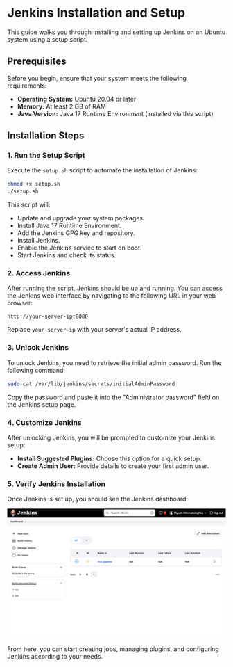 # Jenkins Installation and Setup

This guide walks you through installing and setting up Jenkins on an Ubuntu system using a setup script.

## Prerequisites

Before you begin, ensure that your system meets the following requirements:

- **Operating System:** Ubuntu 20.04 or later
- **Memory:** At least 2 GB of RAM
- **Java Version:** Java 17 Runtime Environment (installed via this script)

## Installation Steps

### 1. Run the Setup Script

Execute the `setup.sh` script to automate the installation of Jenkins:

```bash
chmod +x setup.sh
./setup.sh
```

This script will:

- Update and upgrade your system packages.
- Install Java 17 Runtime Environment.
- Add the Jenkins GPG key and repository.
- Install Jenkins.
- Enable the Jenkins service to start on boot.
- Start Jenkins and check its status.

### 2. Access Jenkins

After running the script, Jenkins should be up and running. You can access the Jenkins web interface by navigating to the following URL in your web browser:

```
http://your-server-ip:8080
```

Replace `your-server-ip` with your server's actual IP address.

### 3. Unlock Jenkins

To unlock Jenkins, you need to retrieve the initial admin password. Run the following command:

```bash
sudo cat /var/lib/jenkins/secrets/initialAdminPassword
```

Copy the password and paste it into the "Administrator password" field on the Jenkins setup page.


### 4. Customize Jenkins

After unlocking Jenkins, you will be prompted to customize your Jenkins setup:

- **Install Suggested Plugins:** Choose this option for a quick setup.
- **Create Admin User:** Provide details to create your first admin user.


### 5. Verify Jenkins Installation

Once Jenkins is set up, you should see the Jenkins dashboard:

![Jenkins Dashboard](screenshots/jenkins-dashboard.png)

From here, you can start creating jobs, managing plugins, and configuring Jenkins according to your needs.
